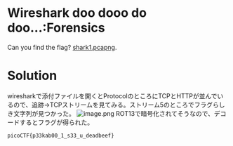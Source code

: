 # Wireshark doo dooo do doo...:Forensics

Can you find the flag? [shark1.pcapng]().

# Solution

wiresharkで添付ファイルを開くとProtocolのところにTCPとHTTPが並んでいるので、追跡→TCPストリームを見てみる。ストリーム5のところでフラグらしき文字列が見つかった。
![image.png](https://qiita-image-store.s3.ap-northeast-1.amazonaws.com/0/3638553/64916d55-2b74-4d3f-8731-8a94ac8c712a.png)
ROT13で暗号化されてそうなので、デコードするとフラグが得られた。

`picoCTF{p33kab00_1_s33_u_deadbeef}`
